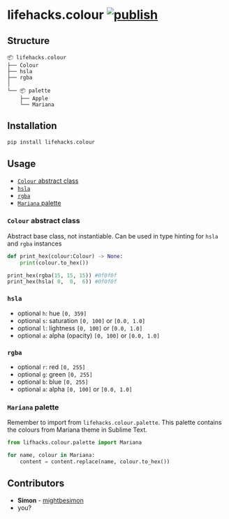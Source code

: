 # lifehacks.colour [![publish](https://github.com/mightbesimon/lifehacks.colour/actions/workflows/publish.yml/badge.svg)](https://github.com/mightbesimon/lifehacks.colour)

## Structure

```plaintext
📦 lifehacks.colour
├── Colour
├── hsla
├── rgba
│
└── 📦 palette
    ├── Apple
    └── Mariana
```

## Installation

```bash
pip install lifehacks.colour
```

## Usage

- [`Colour` abstract class](#colour-abstract-class)
- [`hsla`](#hsla)
- [`rgba`](#rgba)
- [`Mariana` palette](#mariana-palette)

### `Colour` abstract class

Abstract base class, not instantiable.
Can be used in type hinting for `hsla` and `rgba` instances

```python
def print_hex(colour:Colour) -> None:
	print(colour.to_hex())

print_hex(rgba(15, 15, 15))	#0f0f0f
print_hex(hsla( 0,  0,  6))	#0f0f0f
```

### `hsla`

- optional `h`: hue `[0, 359]`
- optional `s`: saturation `[0, 100]` or `[0.0, 1.0]`
- optional `l`: lightness `[0, 100]` or `[0.0, 1.0]`
- optional `a`: alpha (opacity) `[0, 100]` or `[0.0, 1.0]`

### `rgba`

- optional `r`: red `[0, 255]`
- optional `g`: green `[0, 255]`
- optional `b`: blue `[0, 255]`
- optional `a`: alpha `[0, 100]` or `[0.0, 1.0]`

### `Mariana` palette

Remember to import from `lifehacks.colour.palette`.
This palette contains the colours from Mariana theme in Sublime Text.

```python
from lifhacks.colour.palette import Mariana

for name, colour in Mariana:
    content = content.replace(name, colour.to_hex())
```

## Contributors

- **Simon** - [mightbesimon](https://github.com/mightbesimon)
- you?
